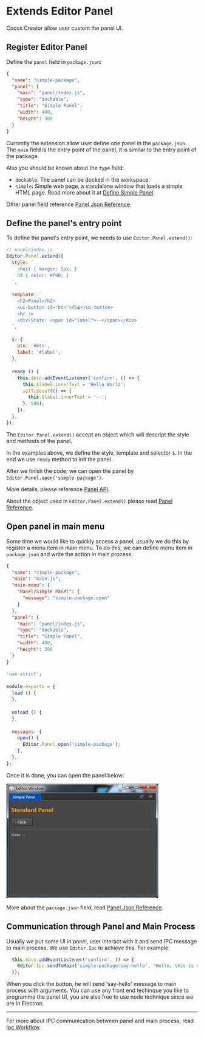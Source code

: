 # Extends Editor Panel

Cocos Creator allow user custom the panel UI.

## Register Editor Panel

Define the `panel` field in `package.json`:

```json
{
  "name": "simple-package",
  "panel": {
    "main": "panel/index.js",
    "type": "dockable",
    "title": "Simple Panel",
    "width": 400,
    "height": 300
  }
}
```

Currently the extension allow user define one panel in the `package.json`. The `main` field is the entry point of the panel, it is similar to the entry point of the package.

Also you should be known about the `type` field:

- `dockable`: The panel can be docked in the workspace.
- `simple`: Simple web page, a standalone window that loads a simple HTML page. Read more about it at [Define Simple Panel](define-simple-panel.md).

Other panel field reference [Panel Json Reference](reference/panel-json-reference.md).

## Define the panel's entry point

To define the panel's entry point, we needs to use `Editor.Panel.extend()`:

```javascript
// panel/index.js
Editor.Panel.extend({
  style: `
    :host { margin: 5px; }
    h2 { color: #f90; }
  `,

  template: `
    <h2>Panel</h2>
    <ui-button id="btn">点击</ui-button>
    <hr />
    <div>State: <span id="label">--</span></div>
  `,

  $: {
    btn: '#btn',
    label: '#label',
  },

  ready () {
    this.$btn.addEventListener('confirm', () => {
      this.$label.innerText = 'Hello World';
      setTimeout(() => {
        this.$label.innerText = '--';
      }, 500);
    });
  },
});
```

The `Editor.Panel.extend()` accept an object which will descript the style and methods of the panel.

In the examples above, we define the style, template and selector `$`. In the end we use `ready` method to init the panel.

After we finish the code, we can open the panel by `Editor.Panel.open('simple-package')`.

More details, please reference [Panel API](api/editor-framework/main/panel.md).

About the object used in `Editor.Panel.extend()` please read [Panel Reference](reference/panel-reference.md).

## Open panel in main menu

Some time we would like to quickly access a panel, usually we do this by register a menu item in main menu. To do this, we can define menu item in `package.json` and write the action in main process:

```json
{
  "name": "simple-package",
  "main": "main.js",
  "main-menu": {
    "Panel/Simple Panel": {
      "message": "simple-package:open"
    }
  },
  "panel": {
    "main": "panel/index.js",
    "type": "dockable",
    "title": "Simple Panel",
    "width": 400,
    "height": 300
  }
}
```

```javascript
'use strict';

module.exports = {
  load () {
  },

  unload () {
  },

  messages: {
    open() {
      Editor.Panel.open('simple-package');
    },
  },
};
```

Once it is done, you can open the panel below:

![simple-panel](./assets/simple-panel.png)

More about the `package.json` field, read [Panel Json Reference](reference/panel-json-reference.md).

## Communication through Panel and Main Process

Usually we put some UI in panel, user interact with it and send IPC message to main process. We use `Editor.Ipc` to achieve this. For example:

```javascript
  this.$btn.addEventListener('confirm', () => {
    Editor.Ipc.sendToMain('simple-package:say-hello', 'Hello, this is simple panel');
  });
```

When you click the button, he will send 'say-hello' message to main process with arguments. You can use any front end techinque you like to programme the panel UI, you are also free to use node technique since we are in Electron.

---

For more about IPC communication between panel and main process, read [Ipc Workflow](ipc-workflow.md).